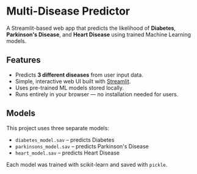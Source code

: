 # Multi-Disease Predictor

A Streamlit-based web app that predicts the likelihood of **Diabetes**, **Parkinson's Disease**, and **Heart Disease** using trained Machine Learning models.

## Features
- Predicts **3 different diseases** from user input data.
- Simple, interactive web UI built with [Streamlit](https://streamlit.io/).
- Uses pre-trained ML models stored locally.
- Runs entirely in your browser — no installation needed for users.

## Models
This project uses three separate models:
- `diabetes_model.sav` – predicts Diabetes
- `parkinsons_model.sav` – predicts Parkinson's Disease
- `heart_model.sav` – predicts Heart Disease

Each model was trained with scikit-learn and saved with `pickle`.

